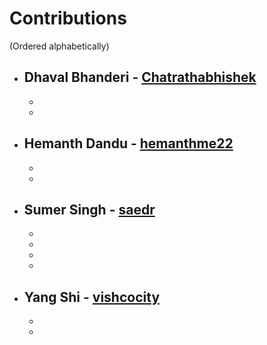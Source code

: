 # Contributions
(Ordered alphabetically)

- **Dhaval Bhanderi** - [Chatrathabhishek](https://github.com/Chatrathabhishek)
   - 
   - 
   - 
   
- **Hemanth Dandu** - [hemanthme22](https://github.com/hemanthme22)
    - 
    - 
    - 

- **Sumer Singh** - [saedr](https://github.com/srs96)
   - 
   - 
   - 
   - 
   - 
   
- **Yang Shi** - [vishcocity](https://github.com/YangAzure)
   - 
   - 
   - 
   

  
